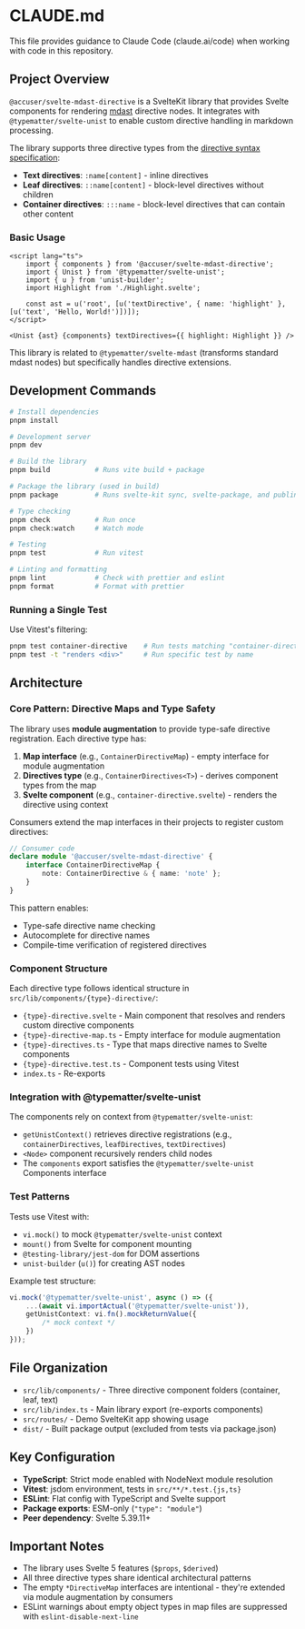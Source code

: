 # CLAUDE.md

This file provides guidance to Claude Code (claude.ai/code) when working with code in this repository.

## Project Overview

`@accuser/svelte-mdast-directive` is a SvelteKit library that provides Svelte components for rendering [mdast](https://github.com/syntax-tree/mdast) directive nodes. It integrates with `@typematter/svelte-unist` to enable custom directive handling in markdown processing.

The library supports three directive types from the [directive syntax specification](https://talk.commonmark.org/t/generic-directives-plugins-syntax/444):

- **Text directives**: `:name[content]` - inline directives
- **Leaf directives**: `::name[content]` - block-level directives without children
- **Container directives**: `:::name` - block-level directives that can contain other content

### Basic Usage

```svelte
<script lang="ts">
	import { components } from '@accuser/svelte-mdast-directive';
	import { Unist } from '@typematter/svelte-unist';
	import { u } from 'unist-builder';
	import Highlight from './Highlight.svelte';

	const ast = u('root', [u('textDirective', { name: 'highlight' }, [u('text', 'Hello, World!')])]);
</script>

<Unist {ast} {components} textDirectives={{ highlight: Highlight }} />
```

This library is related to `@typematter/svelte-mdast` (transforms standard mdast nodes) but specifically handles directive extensions.

## Development Commands

```bash
# Install dependencies
pnpm install

# Development server
pnpm dev

# Build the library
pnpm build           # Runs vite build + package

# Package the library (used in build)
pnpm package         # Runs svelte-kit sync, svelte-package, and publint

# Type checking
pnpm check           # Run once
pnpm check:watch     # Watch mode

# Testing
pnpm test            # Run vitest

# Linting and formatting
pnpm lint            # Check with prettier and eslint
pnpm format          # Format with prettier
```

### Running a Single Test

Use Vitest's filtering:

```bash
pnpm test container-directive    # Run tests matching "container-directive"
pnpm test -t "renders <div>"     # Run specific test by name
```

## Architecture

### Core Pattern: Directive Maps and Type Safety

The library uses **module augmentation** to provide type-safe directive registration. Each directive type has:

1. **Map interface** (e.g., `ContainerDirectiveMap`) - empty interface for module augmentation
2. **Directives type** (e.g., `ContainerDirectives<T>`) - derives component types from the map
3. **Svelte component** (e.g., `container-directive.svelte`) - renders the directive using context

Consumers extend the map interfaces in their projects to register custom directives:

```typescript
// Consumer code
declare module '@accuser/svelte-mdast-directive' {
	interface ContainerDirectiveMap {
		note: ContainerDirective & { name: 'note' };
	}
}
```

This pattern enables:

- Type-safe directive name checking
- Autocomplete for directive names
- Compile-time verification of registered directives

### Component Structure

Each directive type follows identical structure in `src/lib/components/{type}-directive/`:

- `{type}-directive.svelte` - Main component that resolves and renders custom directive components
- `{type}-directive-map.ts` - Empty interface for module augmentation
- `{type}-directives.ts` - Type that maps directive names to Svelte components
- `{type}-directive.test.ts` - Component tests using Vitest
- `index.ts` - Re-exports

### Integration with @typematter/svelte-unist

The components rely on context from `@typematter/svelte-unist`:

- `getUnistContext()` retrieves directive registrations (e.g., `containerDirectives`, `leafDirectives`, `textDirectives`)
- `<Node>` component recursively renders child nodes
- The `components` export satisfies the `@typematter/svelte-unist` Components interface

### Test Patterns

Tests use Vitest with:

- `vi.mock()` to mock `@typematter/svelte-unist` context
- `mount()` from Svelte for component mounting
- `@testing-library/jest-dom` for DOM assertions
- `unist-builder` (`u()`) for creating AST nodes

Example test structure:

```typescript
vi.mock('@typematter/svelte-unist', async () => ({
	...(await vi.importActual('@typematter/svelte-unist')),
	getUnistContext: vi.fn().mockReturnValue({
		/* mock context */
	})
}));
```

## File Organization

- `src/lib/components/` - Three directive component folders (container, leaf, text)
- `src/lib/index.ts` - Main library export (re-exports components)
- `src/routes/` - Demo SvelteKit app showing usage
- `dist/` - Built package output (excluded from tests via package.json)

## Key Configuration

- **TypeScript**: Strict mode enabled with NodeNext module resolution
- **Vitest**: jsdom environment, tests in `src/**/*.test.{js,ts}`
- **ESLint**: Flat config with TypeScript and Svelte support
- **Package exports**: ESM-only (`"type": "module"`)
- **Peer dependency**: Svelte 5.39.11+

## Important Notes

- The library uses Svelte 5 features (`$props`, `$derived`)
- All three directive types share identical architectural patterns
- The empty `*DirectiveMap` interfaces are intentional - they're extended via module augmentation by consumers
- ESLint warnings about empty object types in map files are suppressed with `eslint-disable-next-line`
